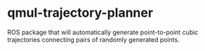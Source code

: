 # qmul-trajectory-planner
ROS package that will automatically generate point-to-point cubic trajectories connecting pairs of randomly generated points.
